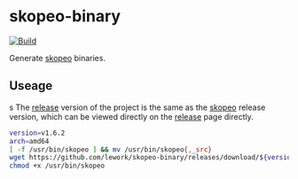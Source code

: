 # skopeo-binary

[![Build](https://github.com/lework/skopeo-binary/actions/workflows/build.yml/badge.svg?branch=master)](https://github.com/lework/skopeo-binary/actions/workflows/build.yml)

Generate [skopeo](https://github.com/containers/skopeo) binaries.

## Useage
s
The [release](https://github.com/lework/skopeo-binary/releases) version of the project is the same as the [skopeo](https://github.com/containers/skopeo/releases) release version, which can be viewed directly on the [ release](https://github.com/lework/skopeo-binary/releases) page directly.

```bash
version=v1.6.2
arch=amd64
[ -f /usr/bin/skopeo ] && mv /usr/bin/skopeo{,_src}
wget https://github.com/lework/skopeo-binary/releases/download/${version}/skopeo-linux-${arch} -O /usr/bin/skopeo
chmod +x /usr/bin/skopeo
```
